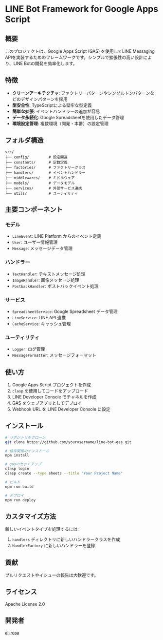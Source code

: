 # LINE Bot Framework for Google Apps Script

## 概要

このプロジェクトは、Google Apps Script (GAS) を使用してLINE Messaging APIを実装するためのフレームワークです。シンプルで拡張性の高い設計により、LINE Botの開発を効率化します。

## 特徴

- **クリーンアーキテクチャ**: ファクトリーパターンやシングルトンパターンなどのデザインパターンを採用
- **型安全性**: TypeScriptによる堅牢な型定義
- **簡単な拡張**: イベントハンドラーの追加が容易
- **データ永続化**: Google Spreadsheetを使用したデータ管理
- **環境設定管理**: 複数環境（開発・本番）の設定管理

## フォルダ構造

```
src/
├── config/         # 設定関連
├── constants/      # 定数定義
├── factories/      # ファクトリークラス
├── handlers/       # イベントハンドラー
├── middlewares/    # ミドルウェア
├── models/         # データモデル
├── services/       # 外部サービス連携
└── utils/          # ユーティリティ
```

## 主要コンポーネント

### モデル
- `LineEvent`: LINE Platform からのイベント定義
- `User`: ユーザー情報管理
- `Message`: メッセージデータ管理

### ハンドラー
- `TextHandler`: テキストメッセージ処理
- `ImageHandler`: 画像メッセージ処理
- `PostbackHandler`: ポストバックイベント処理

### サービス
- `SpreadsheetService`: Google Spreadsheet データ管理
- `LineService`: LINE API 連携
- `CacheService`: キャッシュ管理

### ユーティリティ
- `Logger`: ログ管理
- `MessageFormatter`: メッセージフォーマット

## 使い方

1. Google Apps Script プロジェクトを作成
2. `clasp` を使用してコードをアップロード
3. LINE Developer Console でチャネルを作成
4. GAS をウェブアプリとしてデプロイ
5. Webhook URL を LINE Developer Console に設定

## インストール

```bash
# リポジトリをクローン
git clone https://github.com/yourusername/line-bot-gas.git

# 依存関係のインストール
npm install

# gasのセットアップ
clasp login
clasp create --type sheets --title "Your Project Name"

# ビルド
npm run build

# デプロイ
npm run deploy
```

## カスタマイズ方法

新しいイベントタイプを処理するには:

1. `handlers` ディレクトリに新しいハンドラークラスを作成
2. `HandlerFactory` に新しいハンドラーを登録

## 貢献

プルリクエストやイシューの報告は大歓迎です。

## ライセンス

Apache License 2.0

## 開発者

[al-rosa](https://github.com/al-rosa)
